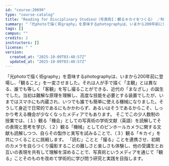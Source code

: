 ```yaml
---
id: "course:20699"
type: "course-catalog"
title: "Reading for Disciplinary StudiesⅠ（写真術I：観るキカイをつくる） ／READING FOR DISCIPLINARY STUDIES I"
summary: "「光photoで描く術graphy」を意味するphotographyは、いまから200年前に登場し、「観ること」を一変させました。それは人が手で描く「主観」とは異なる、誰でも等しく「客観」を写し撮ることができる、近代の「まなざし」の誕生でし…"
tags: []
campus: ""
credits: 2
instructors: []
license: " "
version:
  created_at: "2025-10-09T03:48:57Z"
  updated_at: "2025-10-09T03:48:57Z"
---
```


「光photoで描く術graphy」を意味するphotographyは、いまから200年前に登場し、「観ること」を一変させました。それは人が手で描く「主観」とは異なる、誰でも等しく「客観」を写し撮ることができる、近代の「まなざし」の誕生でした。当初は難解な原理を理解し、高度な技能を必要とする装置でしたが、いまではスマホにも内蔵され、いつでも誰でも簡単に使える機械になりました。そうして身近で日常的であるにもかかわらず、あるいはそうであるからこそ、しっかり考える機会が少なくなったメディアでもあります。 そこでこの少人数制の授業では、（１）観る「機会」としての写真術の学術文献（英語）を読解してその表現と思考を学び、（２）観る「機械」としてのピンホールカメラに関する文献も読解しつつ、自らその製作と実写を試みることで、（３）観る「キカイ」を共につくることに挑戦します。 「読む」ことと「撮る」ことを連携させ、初期のカメラを自らつくり撮影することの難しさと楽しさも体験し、他の受講生とお互いの表現を共有して理解を深めることで、写真術というメディアを通じて「観る」ことそのものを改めて学術的に学び問う研究と実践を目指します。
